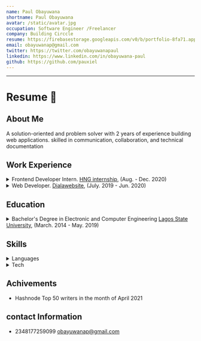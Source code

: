 ```yaml
---
name: Paul Obayuwana
shortname: Paul Obayuwana
avatar: /static/avatar.jpg
occupation: Software Engineer /Freelancer
company: Building Circcle
resume: https://firebasestorage.googleapis.com/v0/b/portfolio-8fa71.appspot.com/o/Karan_Resume.pdf?alt=media&token=b4838b9e-812a-456a-89cc-bb19b4ecb923
email: obayuwanap@gmail.com
twitter: https://twitter.com/obayuwanapaul
linkedin: https://www.linkedin.com/in/obayuwana-paul
github: https://github.com/pauxiel
---
```


---

# Resume 💼

## About Me

A solution-oriented and problem solver with 2 years of experience building web applications.
skilled in communication, collaboration, and technical documentation

## Work Experience

<details>
  <summary>Frontend Developer Intern. <a href='facturasamurai.com' target='_blank'>HNG internship</a>, (Aug. - Dec. 2020)</summary>
  <div style={{marginLeft: '1em'}}>
    <li> Optimized my Team Project website by compressing the website image files </li>
    <li> Collaborate with other developers to convert a mockup to website built with Html and css </li>
  </div>
</details>

<details>
  <summary>Web Developer. <a href='biobot.farm' target='_blank'>Dialawebsite</a>, (July. 2019 - Jun. 2020)</summary>
  <div style={{marginLeft: '1em'}}>
    <li>Built and launched websites for clients </li>
    <li>nstructed a class of 3 students through lectures on web Technologies. </li>
  </div>
</details>

## Education

<details>
  <summary>Bachelor's Degree in Electronic and Computer Engineering <a href='ulsachihuahua.edu.mx/site' target='_blank'>Lagos State University</a>, (March. 2014 - May. 2019)</summary>
  <div style={{marginLeft: '1em'}}>
    <li> Degree on engineering on information and telecommunication with specialization on mobile development. </li>
    <li> Academic exchange semester at La Salle Ramon Llull University (Barcelona, Spain) from January to June 2019 with the Computer Engineering degree. </li>
  </div>
</details>

## Skills

<details>
  <summary> Languages </summary>
  <div style={{marginLeft: '1em'}}>
    <li>English: Advanced (WAEC: B)</li>
  </div>
</details>
<details>
<summary> Tech </summary>
  <div style={{marginLeft: '1em'}}>
    <li> <b> Professional level </b> </li>
    <div div style={{marginLeft: '1em'}}>
      <li>JavaScript (Node, React, Next)</li>
      <li>Database (Planetscale, MongoDb, Firebase)</li>
      <li>Version manager (Git)</li>
      <li>HTML, CSS & Wordpress</li>
      <li>styling (tailwind, chakraui, sass)</li>
    </div>
  </div>
  <div style={{marginLeft: '1em'}}>
    <li> <b> Novice Level </b> </li>
    <div style={{marginLeft: '1em'}}>
      <li>Jest</li>
      <li>Graphql</li>
    </div>
  </div>
</details>

## Achivements

- Hashnode Top 50 writers in the month of April 2021

## contact Information

- 2348177259099
  obayuwanap@gmail.com
